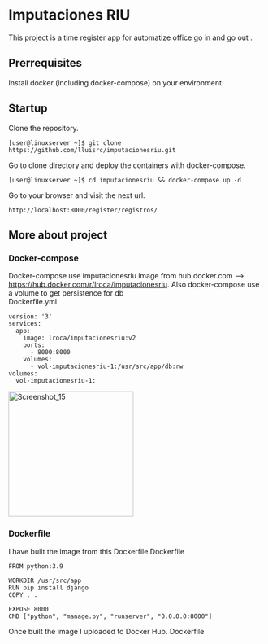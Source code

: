# Imputaciones RIU
This project is a time register app for automatize office go in and go out .

## Prerrequisites
Install docker (including docker-compose) on your environment.

## Startup
Clone the repository.
```
[user@linuxserver ~]$ git clone https://github.com/lluisrc/imputacionesriu.git
```
Go to clone directory and deploy the containers with docker-compose.
```
[user@linuxserver ~]$ cd imputacionesriu && docker-compose up -d
```
Go to your browser and visit the next url.
```
http://localhost:8000/register/registros/
```

## More about project
### Docker-compose
Docker-compose use imputacionesriu image from hub.docker.com --> https://hub.docker.com/r/lroca/imputacionesriu.
Also docker-compose use a volume to get persistence for db
<br>
Dockerfile.yml
```
version: '3'
services:
  app:
    image: lroca/imputacionesriu:v2
    ports:
      - 8000:8000
    volumes:
      - vol-imputacionesriu-1:/usr/src/app/db:rw
volumes:
  vol-imputacionesriu-1:
```
<img width="246" alt="Screenshot_15" src="https://user-images.githubusercontent.com/60383607/184658830-d5c01586-82e4-41f8-8a81-ccce9e9b6847.png">

### Dockerfile
I have built the image from this Dockerfile
Dockerfile
```
FROM python:3.9

WORKDIR /usr/src/app
RUN pip install django
COPY . .

EXPOSE 8000
CMD ["python", "manage.py", "runserver", "0.0.0.0:8000"]
```
Once built the image I uploaded to Docker Hub.
Dockerfile
